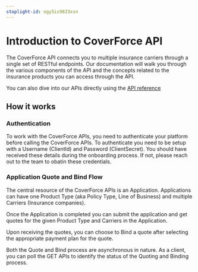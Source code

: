 ```yaml
---
stoplight-id: ogy5is9833xsn
---
```



# Introduction to CoverForce API

The CoverForce API connects you to multiple insurance carriers through a single set of RESTful endpoints. Our documentation will walk you through the various components of the API and the concepts related to the insurance products you can access through the API.

You can also dive into our APIs directly using the [API reference](https://coverforce.stoplight.io/docs/coverforce-api/258ac0f5daaa9-cover-force-api)

## How it works

### Authentication

To work with the CoverForce APIs, you need to authenticate your platform before calling the CoverForce APIs. To authenticate you need to be setup with a Username (ClientId) and Password (ClientSecret). You should have received these details during the onboarding process. If not, please reach out to the team to obatin these credentials.

### Application Quote and Bind Flow

The central resource of the CoverForce APIs is an Application. Applications can have one Product Type (aka Policy Type, Line of Business) and multiple Carriers (Insurance companies). 

Once the Application is completed you can submit the application and get quotes for the given Product Type and Carriers in the Application.

Upon receiving the quotes, you can choose to Bind a quote after selecting the appropriate payment plan for the quote.

Both the Quote and Bind process are asynchronous in nature. As a client, you can poll the GET APIs to identify the status of the Quoting and Binding process.
